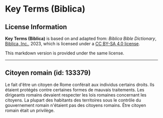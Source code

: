 # Key Terms (Biblica)

## License Information

**Key Terms (Biblica)** is based on and adapted from: _Biblica Bible Dictionary_, [Biblica, Inc.](https://www.biblica.com/), 2023, which is licensed under a [CC BY-SA 4.0 license](https://creativecommons.org/licenses/by-sa/4.0/legalcode.en).

This markdown version is provided under the same license.



--------------------------------

## Citoyen romain (id: 133379)

Le fait d'être un citoyen de Rome conférait aux individus certains droits. Ils étaient protégés contre certaines formes de mauvais traitements. Les dirigeants romains devaient respecter les lois romaines concernant les citoyens. La plupart des habitants des territoires sous le contrôle du gouvernement romain n'étaient pas des citoyens romains. Être citoyen romain était un privilège.



